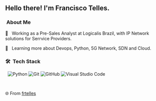 <h2> Hello there! I'm Francisco Telles.</h2>

<h3>  &nbsp;About Me </h3>

💼 &nbsp; Working as a Pre-Sales Analyst at Logicalis Brazil, with IP Network solutions for Serrvice Providers.

🌱 &nbsp; Learning more about Devops, Python, 5G Network, SDN and Cloud.

<h3> 🛠 &nbsp;Tech Stack</h3>

 &nbsp;
  ![Python](https://img.shields.io/badge/-Python-333333?style=flat&logo=python)
  ![Git](https://img.shields.io/badge/-Git-333333?style=flat&logo=git)
  ![GitHub](https://img.shields.io/badge/-GitHub-333333?style=flat&logo=github)
  ![Visual Studio Code](https://img.shields.io/badge/-Visual%20Studio%20Code-333333?style=flat&logo=visual-studio-code&logoColor=007ACC)

<br/>

🌐  From [frtelles](https://github.com/frtelles)
